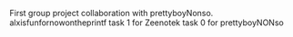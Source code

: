 First group project collaboration with prettyboyNonso.
alxisfunfornowontheprintf
task 1 for Zeenotek
task 0 for prettyboyNONso
